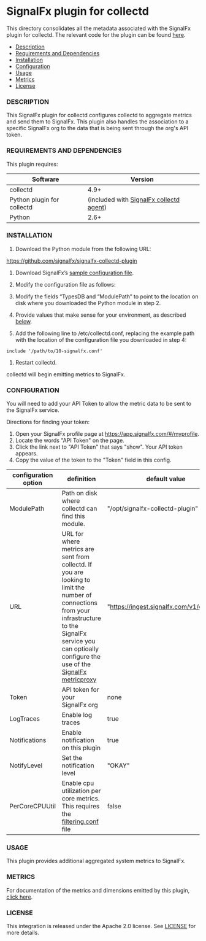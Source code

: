 # SignalFx plugin for collectd

This directory consolidates all the metadata associated with the SignalFx plugin for collectd. The relevant code for the plugin can be found [here](https://github.com/signalfx/collectd-signalfx/).

- [Description](#description)
- [Requirements and Dependencies](#requirements-and-dependencies)
- [Installation](#installation)
- [Configuration](#configuration)
- [Usage](#usage)
- [Metrics](#metrics)
- [License](#license)

### DESCRIPTION

This SignalFx plugin for collectd configures collectd to aggregate metrics and send them to SignalFx. This plugin also handles the association to a specific SignalFx org to the data that is being sent through the org's API token.

### REQUIREMENTS AND DEPENDENCIES

This plugin requires:

| Software          | Version        |
|-------------------|----------------|
| collectd  |  4.9+  |
| Python plugin for collectd | (included with [SignalFx collectd agent](https://github.com/signalfx/integrations/tree/master/collectd)[](sfx_link:collectd)) |
| Python    |  2.6+ |

### INSTALLATION

1. Download the Python module from the following URL:

 https://github.com/signalfx/signalfx-collectd-plugin

1. Download SignalFx’s [sample configuration file](https://github.com/signalfx/integrations/blob/master/collectd-signalfx/10-signalfx.conf).

1. Modify the configuration file as follows:

 1. Modify the fields “TypesDB and “ModulePath” to point to the location on disk where you downloaded the Python module in step 2.

 1. Provide values that make sense for your environment, as described [below](#configuration).

1. Add the following line to /etc/collectd.conf, replacing the example path with the location of the configuration file you downloaded in step 4:
 ```
 include '/path/to/10-signalfx.conf'
 ```
1. Restart collectd.

collectd will begin emitting metrics to SignalFx.

### CONFIGURATION

You will need to add your API Token to allow the metric data to be sent to the SignalFx service.

Directions for finding your token:
1. Open your SignalFx profile page at https://app.signalfx.com/#/myprofile.
1. Locate the words "API Token" on the page.
1. Click the link next to "API Token" that says "show". Your API token appears.
1. Copy the value of the token to the "Token" field in this config.

| configuration option | definition | default value |
| ---------------------|------------|---------------|
| ModulePath | Path on disk where collectd can find this module. | "/opt/signalfx-collectd-plugin" |
| URL | URL for where metrics are sent from collectd. If you are looking to limit the number of connections from your infrastructure to the SignalFx service you can optioally configure the use of the [SignalFx metricproxy](https://github.com/signalfx/integrations/tree/master/metricproxy) | "https://ingest.signalfx.com/v1/collectd" |
| Token | API token for your SignalFx org | none |
| LogTraces | Enable log traces | true |
| Notifications | Enable notification on this plugin | true |
| NotifyLevel | Set the notification level | "OKAY" |
| PerCoreCPUUtil | Enable cpu utilization per core metrics.  This requires the [filtering.conf](../collectd-match\_regex/filtering.conf) file| false |


### USAGE

This plugin provides additional aggregated system metrics to SignalFx.

### METRICS

For documentation of the metrics and dimensions emitted by this plugin, [click here](././docs).

### LICENSE

This integration is released under the Apache 2.0 license. See [LICENSE](./LICENSE) for more details.

